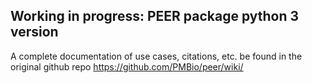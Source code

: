 ## Working in progress: PEER package python 3 version

A complete documentation of use cases, citations, etc. be found in the original github repo
https://github.com/PMBio/peer/wiki/

